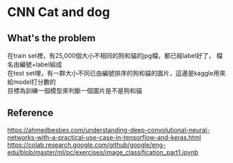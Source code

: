 # CNN Cat and dog
## What's the problem
在train set裡，有25,000個大小不相同的狗和貓的jpg檔，都已經label好了，
檔名由編號+label組成</br>
在test set哩，有一群大小不同已由編號排序的狗和貓的圖片，這邊是kaggle用來給model打分數的</br>
目標為訓練一個模型來判斷一個圖片是不是狗和貓</br>
## Reference
https://ahmedbesbes.com/understanding-deep-convolutional-neural-networks-with-a-practical-use-case-in-tensorflow-and-keras.html
https://colab.research.google.com/github/google/eng-edu/blob/master/ml/pc/exercises/image_classification_part1.ipynb